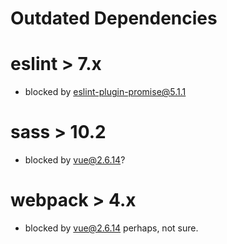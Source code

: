 # Outdated Dependencies

# eslint > 7.x

- blocked by eslint-plugin-promise@5.1.1

# sass > 10.2

- blocked by vue@2.6.14?

# webpack > 4.x

- blocked by vue@2.6.14 perhaps, not sure.
